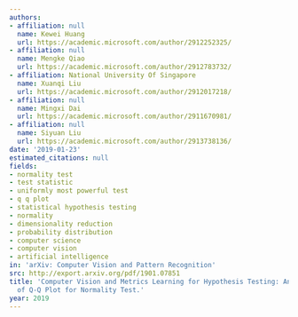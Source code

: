 ```yaml
---
authors:
- affiliation: null
  name: Kewei Huang
  url: https://academic.microsoft.com/author/2912252325/
- affiliation: null
  name: Mengke Qiao
  url: https://academic.microsoft.com/author/2912783732/
- affiliation: National University Of Singapore
  name: Xuanqi Liu
  url: https://academic.microsoft.com/author/2912017218/
- affiliation: null
  name: Mingxi Dai
  url: https://academic.microsoft.com/author/2911670981/
- affiliation: null
  name: Siyuan Liu
  url: https://academic.microsoft.com/author/2913738136/
date: '2019-01-23'
estimated_citations: null
fields:
- normality test
- test statistic
- uniformly most powerful test
- q q plot
- statistical hypothesis testing
- normality
- dimensionality reduction
- probability distribution
- computer science
- computer vision
- artificial intelligence
in: 'arXiv: Computer Vision and Pattern Recognition'
src: http://export.arxiv.org/pdf/1901.07851
title: 'Computer Vision and Metrics Learning for Hypothesis Testing: An Application
  of Q-Q Plot for Normality Test.'
year: 2019
---
```

